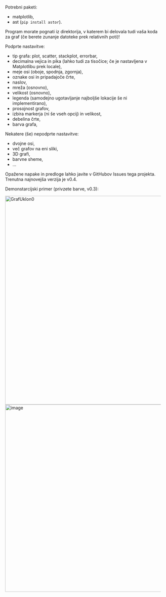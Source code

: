 Potrebni paketi:
- matplotlib,
- ast (`pip install astor`).

Program morate pognati iz direktorija, v katerem bi delovala tudi vaša koda za graf (če berete zunanje datoteke prek relativnih poti)!

Podprte nastavitve:
- tip grafa: plot, scatter, stackplot, errorbar,
- decimalna vejica in pika (lahko tudi za tisočice; če je nastavljena v Matplotlibu prek locale),
- meje osi (oboje, spodnja, zgornja),
- oznake osi in pripadajoče črte,
- naslov,
- mreža (osnovno),
- velikost (osnovno),
- legenda (samodejno ugotavljanje najboljše lokacije še ni implementirano),
- prosojnost grafov,
- izbira markerja (ni še vseh opcij) in velikost,
- debelina črte,
- barva grafa,

Nekatere (še) nepodprte nastavitve:
- dvojne osi,
- več grafov na eni sliki,
- 3D grafi,
- barvne sheme,
- ...

Opažene napake in predloge lahko javite v GitHubov Issues tega projekta. Trenutna najnovejša verzija je v0.4.

Demonstarcijski primer (privzete barve, v0.3):


<img width="1000" height="675" alt="GrafUklon0" src="https://github.com/user-attachments/assets/0685f035-f40b-46b0-9ca0-fa4c54275148" />

<img width="1000" height="606" alt="image" src="https://github.com/user-attachments/assets/2b7b8c96-1ca5-4ddf-a2d5-92b3c9d7d1cf" />





